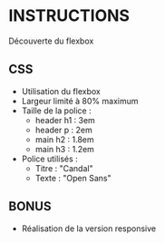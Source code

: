 # INSTRUCTIONS
Découverte du flexbox

## CSS
- Utilisation du flexbox
- Largeur limité à 80% maximum
- Taille de la police :
    - header h1 : 3em
    - header p : 2em
    - main h2 : 1.8em
    - main h3 : 1.2em
- Police utilisés :
    - Titre : "Candal"
    - Texte : "Open Sans"

## BONUS
- Réalisation de la version responsive
